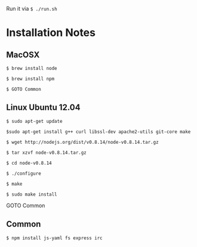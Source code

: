 Run it via
`$ ./run.sh`


# Installation Notes


## MacOSX

`$ brew install node`

`$ brew install npm`

`$ GOTO Common`

## Linux Ubuntu 12.04

`$ sudo apt-get update`

`$sudo apt-get install g++ curl libssl-dev apache2-utils git-core make`

`$ wget http://nodejs.org/dist/v0.8.14/node-v0.8.14.tar.gz`

`$ tar xzvf node-v0.8.14.tar.gz`

`$ cd node-v0.8.14`

`$ ./configure`

`$ make`

`$ sudo make install`

GOTO Common

## Common
`$ npm install js-yaml fs express irc`

